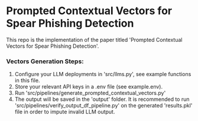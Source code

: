 # Prompted Contextual Vectors for Spear Phishing Detection
This repo is the implementation of the paper titled 'Prompted Contextual Vectors for Spear Phishing Detection'.
### Vectors Generation Steps:
1. Configure your LLM deployments in 'src/llms.py', see example functions in this file.
2. Store your relevant API keys in a .env file (see example.env).
3. Run 'src/pipelines/generate_prompted_contextual_vectors.py'
4. The output will be saved in the 'output' folder. 
It is recommended to run 'src/pipelines/verify_output_df_pipeline.py' on the generated 'results.pkl' file in order to impute invalid LLM output. 